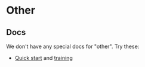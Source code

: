 # Other

## Docs

We don't have any special docs for "other". Try these:

* [Quick start](../quick-start.md) and [training](../training.md)
